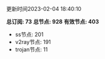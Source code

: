 更新时间2023-02-04 18:40:10

**总订阅: 73**
**总节点: 928**
**有效节点: 403**
- ss节点: 201
- v2ray节点: 191
- trojan节点: 11
